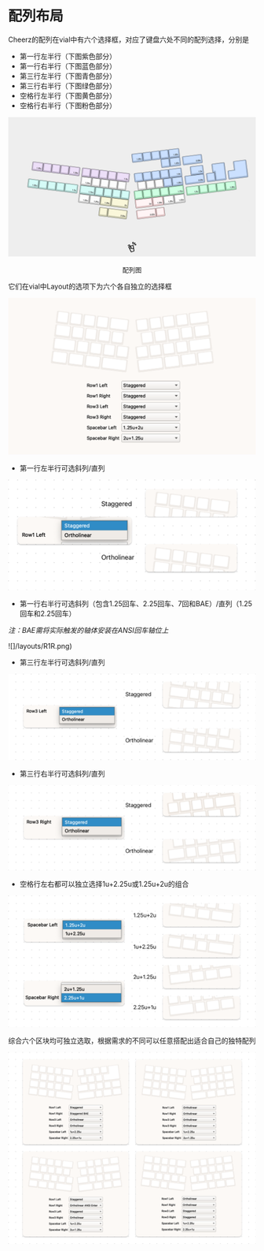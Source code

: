 # 配列布局

Cheerz的配列在vial中有六个选择框，对应了键盘六处不同的配列选择，分别是

- 第一行左半行（下图紫色部分）
- 第一行右半行（下图蓝色部分）
- 第三行左半行（下图青色部分）
- 第三行右半行（下图绿色部分）
- 空格行左半行（下图黄色部分）
- 空格行右半行（下图粉色部分）

![](/layouts/01-layout.png)

<center><font size=2>配列图</font></center>

它们在vial中Layout的选项下为六个各自独立的选择框

![](/layouts/02-vial.png)

- 第一行左半行可选斜列/直列

![](/layouts/R1L.png)

- 第一行右半行可选斜列（包含1.25回车、2.25回车、7回和BAE）/直列（1.25回车和2.25回车）

*注：BAE需将实际触发的轴体安装在ANSI回车轴位上*

![]/layouts/R1R.png)

- 第三行左半行可选斜列/直列

![](/layouts/R3L.png)

- 第三行右半行可选斜列/直列

![](/layouts/R3R.png)

- 空格行左右都可以独立选择1u+2.25u或1.25u+2u的组合

![](/layouts/SB.png)

综合六个区块均可独立选取，根据需求的不同可以任意搭配出适合自己的独特配列

![](/layouts/03-all.png)